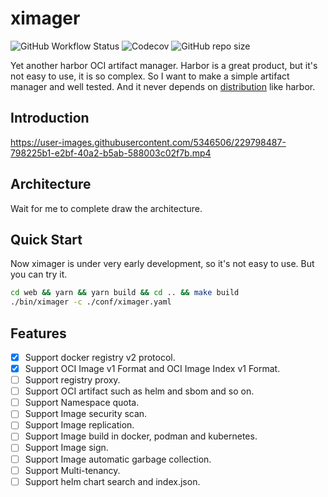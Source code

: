 # ximager

![GitHub Workflow Status](https://img.shields.io/github/actions/workflow/status/ximager/ximager/test.yml?style=for-the-badge) ![Codecov](https://img.shields.io/codecov/c/github/ximager/ximager?style=for-the-badge) ![GitHub repo size](https://img.shields.io/github/repo-size/ximager/ximager?style=for-the-badge)

Yet another harbor OCI artifact manager. Harbor is a great product, but it's not easy to use, it is so complex. So I want to make a simple artifact manager and well tested. And it never depends on [distribution](https://github.com/distribution/distribution) like harbor.

## Introduction

https://user-images.githubusercontent.com/5346506/229798487-798225b1-e2bf-40a2-b5ab-588003c02f7b.mp4


## Architecture

Wait for me to complete draw the architecture.

## Quick Start

Now ximager is under very early development, so it's not easy to use. But you can try it.

``` bash
cd web && yarn && yarn build && cd .. && make build
./bin/ximager -c ./conf/ximager.yaml
```

## Features

- [x] Support docker registry v2 protocol.
- [x] Support OCI Image v1 Format and OCI Image Index v1 Format.
- [ ] Support registry proxy.
- [ ] Support OCI artifact such as helm and sbom and so on.
- [ ] Support Namespace quota.
- [ ] Support Image security scan.
- [ ] Support Image replication.
- [ ] Support Image build in docker, podman and kubernetes.
- [ ] Support Image sign.
- [ ] Support Image automatic garbage collection.
- [ ] Support Multi-tenancy.
- [ ] Support helm chart search and index.json.
